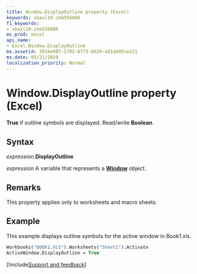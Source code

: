 ```yaml
---
title: Window.DisplayOutline property (Excel)
keywords: vbaxl10.chm356086
f1_keywords:
- vbaxl10.chm356086
ms.prod: excel
api_name:
- Excel.Window.DisplayOutline
ms.assetid: 3934e907-1792-6ff3-6529-dd1dd45ce221
ms.date: 05/21/2019
localization_priority: Normal
---
```



# Window.DisplayOutline property (Excel)

**True** if outline symbols are displayed. Read/write **Boolean**.


## Syntax

_expression_.**DisplayOutline**

_expression_ A variable that represents a **[Window](Excel.Window.md)** object.


## Remarks

This property applies only to worksheets and macro sheets.


## Example

This example displays outline symbols for the active window in Book1.xls.

```vb
Workbooks("BOOK1.XLS").Worksheets("Sheet1").Activate 
ActiveWindow.DisplayOutline = True 

```



[!include[Support and feedback](~/includes/feedback-boilerplate.md)]